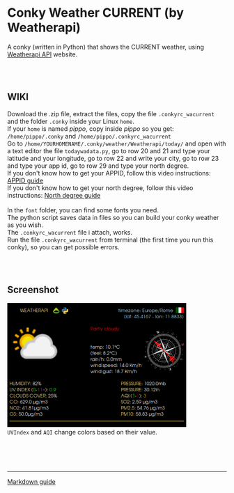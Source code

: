 # Conky Weather CURRENT (by Weatherapi)
 
A conky (written in Python) that shows the CURRENT weather, using [Weatherapi API](https://www.weatherapi.com/) website.<br>

<br>
<br>

## **WIKI**<br>

Download the .zip file, extract the files, copy the file `.conkyrc_wacurrent` and the folder `.conky` inside your Linux `home`.<br>
If your `home` is named *pippo*, copy inside *pippo* so you get: `/home/pippo/.conky` and `/home/pippo/.conkyrc_wacurrent`<br>
Go to `/home/YOURHOMENAME/.conky/weather/Weatherapi/today/` and open with a text editor the file `todaywadata.py`, go to row 20 and 21 and type your latitude and your longitude, go to row 22 and write your city, go to row 23 and type your app id, go to row 29 and type your north degree.<br>
If you don't know how to get your APPID, follow this video instructions: [APPID guide](https://youtu.be/FgRy3O12DKo?si=rF_3Zoh0NZox_qXP&t=103)<br>
If you don't know how to get your north degree, follow this video instructions: [North degree guide](https://youtu.be/FxcR7c3YwEQ?si=e-9_AJ79xs_eF-0Z&t=220)<br>
<br>
In the `font` folder, you can find some fonts you need.<br>
The python script saves data in files so you can build your conky weather as you wish.<br>
The `.conkyrc_wacurrent` file i attach, works.<br>
Run the file `.conkyrc_wacurrent` from terminal (the first time you run this conky), so you can get possible errors. 




<br>
<br>

## Screenshot

![](https://github.com/TheHeadlessOfficial/weather_currentWA/blob/main/.conky/docs/screenshot.png)<br>
`UVIndex` and `AQI` change colors based on their value.
<br>
<br>
<br>
<br>
<br>

---
[Markdown guide](https://docs.github.com/en/get-started/writing-on-github/getting-started-with-writing-and-formatting-on-github/basic-writing-and-formatting-syntax)


